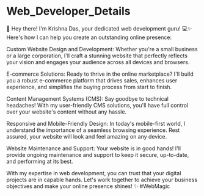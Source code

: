 # Web_Developer_Details

🌟 Hey there! I'm Krishna Das, your dedicated web development guru! 💻✨ Here's how I can help you create an outstanding online presence:

Custom Website Design and Development:
Whether you're a small business or a large corporation, I'll craft a stunning website that perfectly reflects your vision and engages your audience across all devices and browsers.

E-commerce Solutions: 
Ready to thrive in the online marketplace? I'll build you a robust e-commerce platform that drives sales, enhances user experience, and simplifies the buying process from start to finish.

Content Management Systems (CMS): 
Say goodbye to technical headaches! With my user-friendly CMS solutions, you'll have full control over your website's content without any hassle.

Responsive and Mobile-Friendly Design: 
In today's mobile-first world, I understand the importance of a seamless browsing experience. Rest assured, your website will look and feel amazing on any device.

Website Maintenance and Support: 
Your website is in good hands! I'll provide ongoing maintenance and support to keep it secure, up-to-date, and performing at its best.

With my expertise in web development, you can trust that your digital projects are in capable hands. Let's work together to achieve your business objectives and make your online presence shines! ✨ #WebMagic


